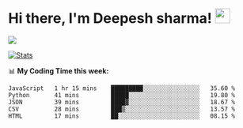 # Hi there, I'm Deepesh sharma! <img src="https://raw.githubusercontent.com/MartinHeinz/MartinHeinz/master/wave.gif" width="30px">

![](https://camo.githubusercontent.com/992babdffd8c74a1502de375fbdf7e4d54773242/68747470733a2f2f6d656469612e67697068792e636f6d2f6d656469612f53576f536b4e36447854737a71494b4571762f67697068792e676966)

[![Stats](https://github-readme-stats.vercel.app/api?username=deepeshhsharma&show_icons=true&theme=radical)](https://github-readme-stats.vercel.app/api?username=deepeshhsharma&show_icons=true&theme=radical)&nbsp; &nbsp; &nbsp; &nbsp; &nbsp; &nbsp; &nbsp; &nbsp; &nbsp; &nbsp; 

📊 **My Coding Time this week:**
<!--START_SECTION:waka-->
```text
JavaScript   1 hr 15 mins    █████████░░░░░░░░░░░░░░░░   35.60 % 
Python       41 mins         █████░░░░░░░░░░░░░░░░░░░░   19.80 % 
JSON         39 mins         ████▓░░░░░░░░░░░░░░░░░░░░   18.67 % 
CSV          28 mins         ███▒░░░░░░░░░░░░░░░░░░░░░   13.57 % 
HTML         17 mins         ██░░░░░░░░░░░░░░░░░░░░░░░   08.15 % 
```
<!--END_SECTION:waka-->
